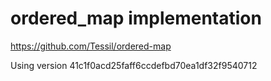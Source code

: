 # ordered_map implementation

https://github.com/Tessil/ordered-map

Using version 41c1f0acd25faff6ccdefbd70ea1df32f9540712
